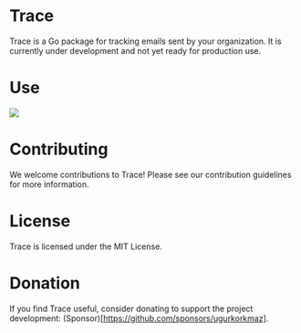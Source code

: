 # Trace

Trace is a Go package for tracking emails sent by your organization. It is currently under development and not yet ready for production use.

# Use 

![](https://media.giphy.com/media/v1.Y2lkPTc5MGI3NjExZjkzNDAzMjBkZDQyMDkwNmYwMTM2Y2Q1MmRiNzI5NTk2Y2Y5YTk3MyZjdD1n/qgQUggAC3Pfv687qPC/giphy.gif)

# Contributing
We welcome contributions to Trace! Please see our contribution guidelines for more information.

# License
Trace is licensed under the MIT License.

# Donation
If you find Trace useful, consider donating to support the project development: (Sponsor)[https://github.com/sponsors/ugurkorkmaz].
